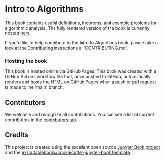 # Intro to Algorithms

This book contains useful definitions, theorems, and example problems for algorithmic analysis.
The fully rendered version of the book is currently hosted [here](https://www.shakuntala.dev/algorithms-wiki). 


If you'd like to help contribute to the Intro to Algorithms book, please take a look at the Contributing instructions at 'CONTRIBUTING.md'. 

### Hosting the book

This book is hosted online via GitHub Pages. This book was created with a GitHub Actions workflow file that, once pushed to GitHub, automatically renders and hosts the HTML on GitHub Pages when a push or pull request is made to the 'main' branch.

## Contributors

We welcome and recognize all contributions. You can see a list of current contributors in the [contributors tab](https://github.com/dna-witch/algo_book/graphs/contributors).

## Credits

This project is created using the excellent open source [Jupyter Book project](https://jupyterbook.org/) and the [executablebooks/cookiecutter-jupyter-book template](https://github.com/executablebooks/cookiecutter-jupyter-book).
